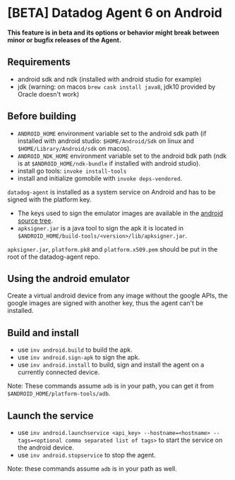 # [BETA] Datadog Agent 6 on Android

**This feature is in beta and its options or behavior might break between minor or bugfix releases of the Agent.**

## Requirements

-  android sdk and ndk (installed with android studio for example)
- jdk (warning: on macos `brew cask install java8`, jdk10 provided by Oracle doesn't work)


## Before building

- `ANDROID_HOME` environment variable set to the android sdk path (if installed with android studio:  `$HOME/Android/Sdk` on linux and `$HOME/Library/Android/sdk` on macos).
- `ANDROID_NDK_HOME` environment variable set to the android bdk path (ndk is at `$ANDROID_HOME/ndk-bundle` if installed with android studio).
- install go tools: `invoke install-tools`
- install and initialize gomobile with `invoke deps-vendored`.

`datadog-agent` is installed as a system service on Android and has to be signed with the platform key.

- The keys used to sign the emulator images are available in the [android source tree](https://android.googlesource.com/platform/build/+/master/target/product/security/).
- `apksigner.jar` is a java tool to sign the apk it is located in `$ANDROID_HOME/build-tools/<version>/lib/apksigner.jar`.

`apksigner.jar`, `platform.pk8` and `platform.x509.pem` should be put in the root of the datadog-agent repo.

## Using the android emulator

Create a virtual android device from any image without the google APIs, the google images are signed with another key, thus the agent can't be installed.


## Build and install

- use `inv android.build` to build the apk.
- use `inv android.sign-apk` to sign the apk.
- use `inv android.install` to build, sign and install the agent on a currently connected device.

Note: These commands assume `adb` is in your path, you can get it from `$ANDROID_HOME/platform-tools/adb`.


## Launch the service

- use `inv android.launchservice <api_key> --hostname=<hostname> --tags=<optional comma separated list of tags>` to start the service on the android device.
- use `inv android.stopservice` to stop the agent.

Note: these commands assume `adb` is in your path as well.
